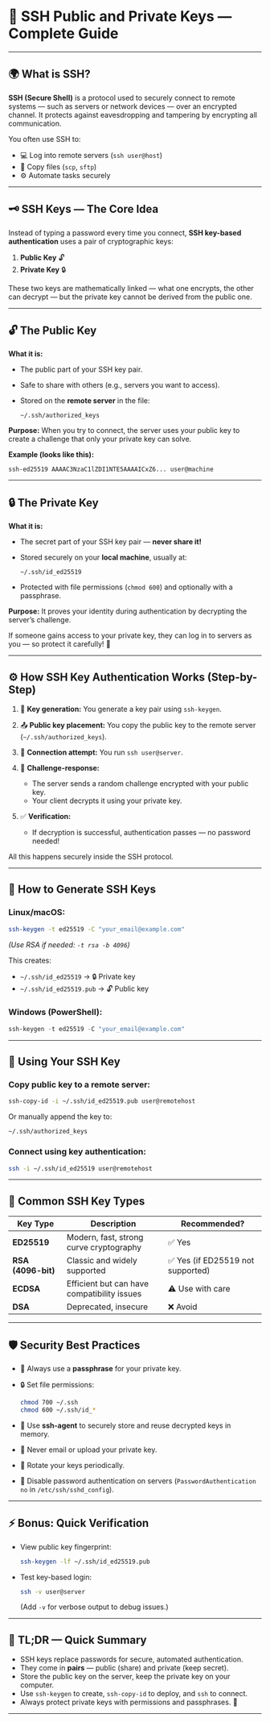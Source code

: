 

# 🔐 SSH Public and Private Keys — Complete Guide

---

## 🌍 What is SSH?

**SSH (Secure Shell)** is a protocol used to securely connect to remote systems — such as servers or network devices — over an encrypted channel.
It protects against eavesdropping and tampering by encrypting all communication.

You often use SSH to:

* 💻 Log into remote servers (`ssh user@host`)
* 📁 Copy files (`scp`, `sftp`)
* ⚙️ Automate tasks securely

---

## 🗝️ SSH Keys — The Core Idea

Instead of typing a password every time you connect, **SSH key-based authentication** uses a pair of cryptographic keys:

1. **Public Key** 🔓
2. **Private Key** 🔒

These two keys are mathematically linked — what one encrypts, the other can decrypt — but the private key cannot be derived from the public one.

---

## 🔓 The Public Key

**What it is:**

* The public part of your SSH key pair.
* Safe to share with others (e.g., servers you want to access).
* Stored on the **remote server** in the file:

  ```
  ~/.ssh/authorized_keys
  ```

**Purpose:**
When you try to connect, the server uses your public key to create a challenge that only your private key can solve.

**Example (looks like this):**

```
ssh-ed25519 AAAAC3NzaC1lZDI1NTE5AAAAICxZ6... user@machine
```

---

## 🔒 The Private Key

**What it is:**

* The secret part of your SSH key pair — **never share it!**
* Stored securely on your **local machine**, usually at:

  ```
  ~/.ssh/id_ed25519
  ```
* Protected with file permissions (`chmod 600`) and optionally with a passphrase.

**Purpose:**
It proves your identity during authentication by decrypting the server’s challenge.

If someone gains access to your private key, they can log in to servers as you — so protect it carefully! 🛑

---

## ⚙️ How SSH Key Authentication Works (Step-by-Step)

1. 🧩 **Key generation:** You generate a key pair using `ssh-keygen`.
2. 📤 **Public key placement:** You copy the public key to the remote server (`~/.ssh/authorized_keys`).
3. 🔐 **Connection attempt:** You run `ssh user@server`.
4. 🧮 **Challenge-response:**

   * The server sends a random challenge encrypted with your public key.
   * Your client decrypts it using your private key.
5. ✅ **Verification:**

   * If decryption is successful, authentication passes — no password needed!

All this happens securely inside the SSH protocol.

---

## 🧰 How to Generate SSH Keys

### Linux/macOS:

```bash
ssh-keygen -t ed25519 -C "your_email@example.com"
```

*(Use RSA if needed: `-t rsa -b 4096`)*

This creates:

* `~/.ssh/id_ed25519` → 🔒 Private key
* `~/.ssh/id_ed25519.pub` → 🔓 Public key

### Windows (PowerShell):

```powershell
ssh-keygen -t ed25519 -C "your_email@example.com"
```

---

## 🚀 Using Your SSH Key

### Copy public key to a remote server:

```bash
ssh-copy-id -i ~/.ssh/id_ed25519.pub user@remotehost
```

Or manually append the key to:

```
~/.ssh/authorized_keys
```

### Connect using key authentication:

```bash
ssh -i ~/.ssh/id_ed25519 user@remotehost
```

---

## 🧾 Common SSH Key Types

| Key Type           | Description                                 | Recommended?                     |
| ------------------ | ------------------------------------------- | -------------------------------- |
| **ED25519**        | Modern, fast, strong curve cryptography     | ✅ Yes                            |
| **RSA (4096-bit)** | Classic and widely supported                | ✅ Yes (if ED25519 not supported) |
| **ECDSA**          | Efficient but can have compatibility issues | ⚠️ Use with care                 |
| **DSA**            | Deprecated, insecure                        | ❌ Avoid                          |

---

## 🛡️ Security Best Practices

* 🔑 Always use a **passphrase** for your private key.
* 🔒 Set file permissions:

  ```bash
  chmod 700 ~/.ssh
  chmod 600 ~/.ssh/id_*
  ```
* 🧰 Use **ssh-agent** to securely store and reuse decrypted keys in memory.
* 🚫 Never email or upload your private key.
* 🔁 Rotate your keys periodically.
* 🧱 Disable password authentication on servers (`PasswordAuthentication no` in `/etc/ssh/sshd_config`).

---

## ⚡ Bonus: Quick Verification

* View public key fingerprint:

  ```bash
  ssh-keygen -lf ~/.ssh/id_ed25519.pub
  ```
* Test key-based login:

  ```bash
  ssh -v user@server
  ```

  (Add `-v` for verbose output to debug issues.)

---

## 📘 TL;DR — Quick Summary

* SSH keys replace passwords for secure, automated authentication.
* They come in **pairs** — public (share) and private (keep secret).
* Store the public key on the server, keep the private key on your computer.
* Use `ssh-keygen` to create, `ssh-copy-id` to deploy, and `ssh` to connect.
* Always protect private keys with permissions and passphrases. 🔐

---